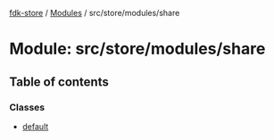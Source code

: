 [fdk-store](../README.md) / [Modules](../modules.md) / src/store/modules/share

# Module: src/store/modules/share

## Table of contents

### Classes

- [default](../classes/src_store_modules_share.default.md)
